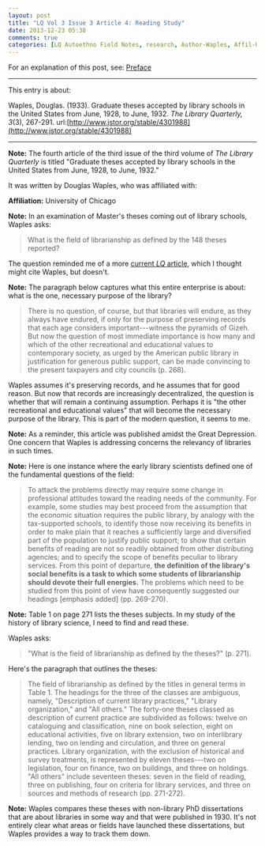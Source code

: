 ```yaml
---
layout: post
title: "LQ Vol 3 Issue 3 Article 4: Reading Study"
date: 2013-12-23 05:38
comments: true
categories: [LQ Autoethno Field Notes, research, Author-Waples, Affil-University of Chicago]
---
```


For an explanation of this post, see:
[Preface](/blog/2013/08/14/lq-autoethnography-research-journal-preface/)

---

This entry is about:

Waples, Douglas. (1933). Graduate theses accepted by
library schools in the United States from June, 1928, to
June, 1932. *The Library Quarterly, 3*(3), 267-291.
url:[http://www.jstor.org/stable/4301988](http://www.jstor.org/stable/4301988)

---

**Note:** The fourth article of the third issue of the
third volume of *The Library Quarterly* is titled
"Graduate theses accepted by library schools in the
United States from June, 1928, to June, 1932."

It was written by Douglas Waples, who was affiliated
with:

**Affiliation:** University of Chicago

**Note:** In an examination of Master's theses coming
out of library schools, Waples asks:

> What is the field of librarianship as defined by the
> 148 theses reported?

The question reminded me of a more [current *LQ*
article][1], which I thought might cite Waples, but
doesn't.

[1]: http://www.jstor.org/stable/10.1086/662945

**Note:** The paragraph below captures what this entire
enterprise is about: what is the one, necessary purpose
of the library?

> There is no question, of course, but that libraries
> will endure, as they always have endured, if only for
> the purpose of preserving records that each age
> considers important---witness the pyramids of Gizeh.
> But now the question of most immediate importance is
> how many and which of the other recreational and
> educational values to contemporary society, as urged
> by the American public library in justification for
> generous public support, can be made convincing to the
> present taxpayers and city councils (p. 268).

Waples assumes it's preserving records, and he assumes
that for good reason. But now that records are
increasingly decentralized, the question is whether that
will remain a continuing assumption. Perhaps it is "the
other recreational and educational values" that will
become the necessary purpose of the library. This is
part of the modern question, it seems to me.

**Note:** As a reminder, this article was published
amidst the Great Depression. One concern that Waples is
addressing concerns the relevancy of libraries in such
times.

**Note:** Here is one instance where the early library
scientists defined one of the fundamental questions of
the field:

> To attack the problems directly may require some
> change in professional attitudes toward the reading
> needs of the community. For example, some studies may
> best proceed from the assumption that the economic
> situation requires the public library, by analogy with
> the tax-supported schools, to identify those now
> receiving its benefits in order to make plain that it
> reaches a sufficiently large and diversified part of
> the population to justify public support; to show that
> certain benefits of reading are not so readily
> obtained from other distributing agencies; and to
> specify the scope of benefits peculiar to library
> services. From this point of departure, **the
> definition of the library's social benefits is a task
> to which some students of librarianship should devote
> their full energies.** The problems which need to be
> studied from this point of view have consequently
> suggested our headings \[emphasis added\] (pp.
> 269-270).

**Note:** Table 1 on page 271 lists the theses subjects.
In my study of the history of library science, I need to
find and read these.

Waples asks:

> "What is the field of librarianship as defined by the
> theses?" (p. 271).

Here's the paragraph that outlines the theses:

> The field of librarianship as defined by the titles in
> general terms in Table 1. The headings for the three
> of the classes are ambiguous, namely, "Description of
> current library practices," "Library organization,"
> and "All others." The forty-one theses classed as
> description of current practice are subdivided as
> follows: twelve on cataloguing and classification,
> nine on book selection, eight on educational
> activities, five on library extension, two on
> interlibrary lending, two on lending and circulation,
> and three on general practices. Library organization,
> with the exclusion of historical and survey
> treatments, is represented by eleven theses---two on
> legislation, four on finance, two on buildings, and
> three on holdings. "All others" include seventeen
> theses: seven in the field of reading, three on
> publishing, four on criteria for library services, and
> three on sources and methods of research (pp.
> 271-272).

**Note:** Waples compares these theses with non-library
PhD dissertations that are about libraries in some way
and that were published in 1930. It's not entirely clear
what areas or fields have launched these dissertations,
but Waples provides a way to track them down. 
